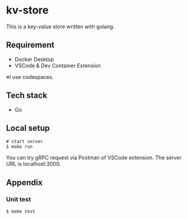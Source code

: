 # kv-store

This is a key-value store written with golang.

## Requirement
- Docker Desktop
- VSCode & Dev Container Extension

※I use codespaces.

## Tech stack
- Go

## Local setup

```
# start server
$ make run
```

You can try gRPC request via Postman of VSCode extension. The server URL is localhost:3000.

## Appendix
### Unit test
```
$ make test
```
